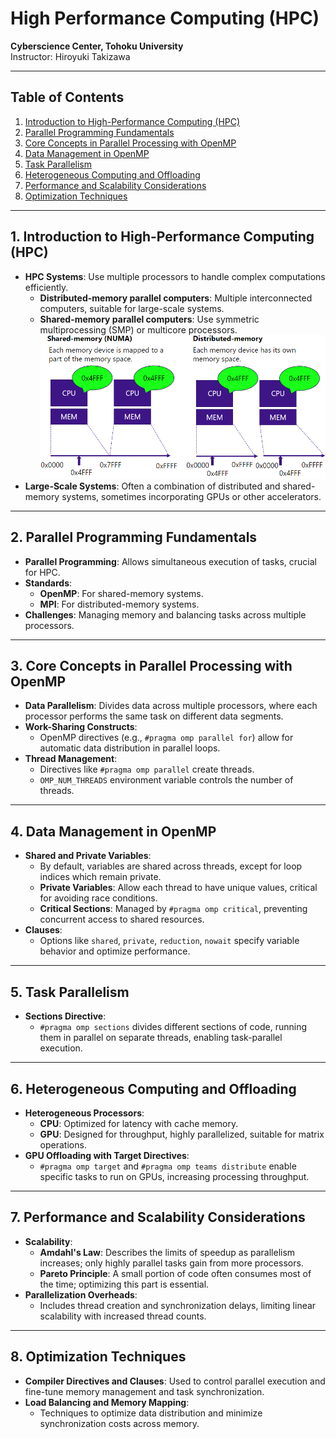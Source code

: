 # High Performance Computing (HPC)
**Cyberscience Center, Tohoku University**  
Instructor: Hiroyuki Takizawa

---
## Table of Contents

1. [Introduction to High-Performance Computing (HPC)](#1-introduction-to-high-performance-computing-hpc)
2. [Parallel Programming Fundamentals](#2-parallel-programming-fundamentals)
3. [Core Concepts in Parallel Processing with OpenMP](#3-core-concepts-in-parallel-processing-with-openmp)
4. [Data Management in OpenMP](#4-data-management-in-openmp)
5. [Task Parallelism](#5-task-parallelism)
6. [Heterogeneous Computing and Offloading](#6-heterogeneous-computing-and-offloading)
7. [Performance and Scalability Considerations](#7-performance-and-scalability-considerations)
8. [Optimization Techniques](#8-optimization-techniques)

---

## 1. Introduction to High-Performance Computing (HPC)
   - **HPC Systems**: Use multiple processors to handle complex computations efficiently.
     - **Distributed-memory parallel computers**: Multiple interconnected computers, suitable for large-scale systems.
     - **Shared-memory parallel computers**: Use symmetric multiprocessing (SMP) or multicore processors. \
![Sharing Memory](image/Sharing_Memory.png)
   - **Large-Scale Systems**: Often a combination of distributed and shared-memory systems, sometimes incorporating GPUs or other accelerators.

---

## 2. Parallel Programming Fundamentals
   - **Parallel Programming**: Allows simultaneous execution of tasks, crucial for HPC.
   - **Standards**:
     - **OpenMP**: For shared-memory systems.
     - **MPI**: For distributed-memory systems.
   - **Challenges**: Managing memory and balancing tasks across multiple processors.

---

## 3. Core Concepts in Parallel Processing with OpenMP
   - **Data Parallelism**: Divides data across multiple processors, where each processor performs the same task on different data segments.
   - **Work-Sharing Constructs**:
     - OpenMP directives (e.g., `#pragma omp parallel for`) allow for automatic data distribution in parallel loops.
   - **Thread Management**:
     - Directives like `#pragma omp parallel` create threads.
     - `OMP_NUM_THREADS` environment variable controls the number of threads.

---

## 4. Data Management in OpenMP
   - **Shared and Private Variables**:
     - By default, variables are shared across threads, except for loop indices which remain private.
     - **Private Variables**: Allow each thread to have unique values, critical for avoiding race conditions.
     - **Critical Sections**: Managed by `#pragma omp critical`, preventing concurrent access to shared resources.
   - **Clauses**:
     - Options like `shared`, `private`, `reduction`, `nowait` specify variable behavior and optimize performance.

---

## 5. Task Parallelism
   - **Sections Directive**:
     - `#pragma omp sections` divides different sections of code, running them in parallel on separate threads, enabling task-parallel execution.

---

## 6. Heterogeneous Computing and Offloading
   - **Heterogeneous Processors**:
     - **CPU**: Optimized for latency with cache memory.
     - **GPU**: Designed for throughput, highly parallelized, suitable for matrix operations.
   - **GPU Offloading with Target Directives**:
     - `#pragma omp target` and `#pragma omp teams distribute` enable specific tasks to run on GPUs, increasing processing throughput.

---

## 7. Performance and Scalability Considerations
   - **Scalability**:
     - **Amdahl's Law**: Describes the limits of speedup as parallelism increases; only highly parallel tasks gain from more processors.
     - **Pareto Principle**: A small portion of code often consumes most of the time; optimizing this part is essential.
   - **Parallelization Overheads**:
     - Includes thread creation and synchronization delays, limiting linear scalability with increased thread counts.

---

## 8. Optimization Techniques
   - **Compiler Directives and Clauses**: Used to control parallel execution and fine-tune memory management and task synchronization.
   - **Load Balancing and Memory Mapping**:
     - Techniques to optimize data distribution and minimize synchronization costs across memory.
